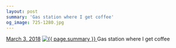 ```yaml
---
layout: post
summary: 'Gas station where I get coffee'
og_image: 725-1280.jpg
---
```


<p>
  <time>
    <a href="/725">March 3, 2018</a>
  </time>
  <a href="/725">
    <img src="{{ site.assets_url }}/725-640.jpg" srcset="{{ site.assets_url }}/725-320.jpg 320w, {{ site.assets_url }}/725-640.jpg 640w, {{ site.assets_url }}/725-960.jpg 960w, {{ site.assets_url }}/725-1280.jpg 1280w" sizes="(min-width: 700px) 50vw, calc(100vw - 2rem)" alt="{{ page.summary }}" />
  </a>
  <span>Gas station where I get coffee</span>
</p>
